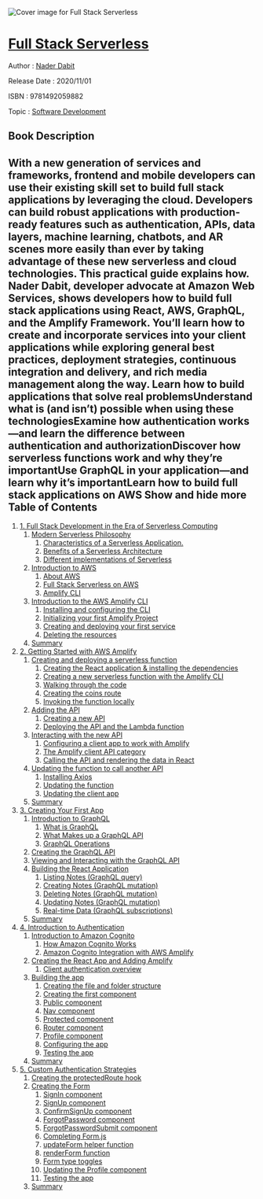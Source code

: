 ![Cover image for Full Stack Serverless](https://imgdetail.ebookreading.net/cover/cover/20200215/EB9781492059882.jpg)

[Full Stack Serverless](https://ebookreading.net/view/book/Full+Stack+Serverless-EB9781492059882_1.html "Full Stack Serverless")
====================================================================================================================

Author : [Nader Dabit](https://ebookreading.net/search/author/Nader+Dabit)

Release Date : 2020/11/01

ISBN : 9781492059882

Topic : [Software Development](https://ebookreading.net/search/category/software-development)

Book Description
-----------------

 With a new generation of services and frameworks, frontend and mobile developers can use their existing skill set to build full stack applications by leveraging the cloud. Developers can build robust applications with production-ready features such as authentication, APIs, data layers, machine learning, chatbots, and AR scenes more easily than ever by taking advantage of these new serverless and cloud technologies. This practical guide explains how.
Nader Dabit, developer advocate at Amazon Web Services, shows developers how to build full stack applications using React, AWS, GraphQL, and the Amplify Framework. You’ll learn how to create and incorporate services into your client applications while exploring general best practices, deployment strategies, continuous integration and delivery, and rich media management along the way.
Learn how to build applications that solve real problemsUnderstand what is (and isn’t) possible when using these technologiesExamine how authentication works—and learn the difference between authentication and authorizationDiscover how serverless functions work and why they’re importantUse GraphQL in your application—and learn why it’s importantLearn how to build full stack applications on AWS        Show and hide more                
Table of Contents
-----------------

1. [1. Full Stack Development in the Era of Serverless Computing](https://ebookreading.net/view/book/Full+Stack+Serverless-EB9781492059882_4.html#one)
    1. [Modern Serverless Philosophy](https://ebookreading.net/view/book/Full+Stack+Serverless-EB9781492059882_4.html#idm45934718519992)
        1. [Characteristics of a Serverless Application.](https://ebookreading.net/view/book/Full+Stack+Serverless-EB9781492059882_4.html#idm45934718528392)
        1. [Benefits of a Serverless Architecture](https://ebookreading.net/view/book/Full+Stack+Serverless-EB9781492059882_4.html#idm45934718534168)
        1. [Different implementations of Serverless](https://ebookreading.net/view/book/Full+Stack+Serverless-EB9781492059882_4.html#idm45934718308856)
    1. [Introduction to AWS](https://ebookreading.net/view/book/Full+Stack+Serverless-EB9781492059882_4.html#idm45934718519256)
        1. [About AWS](https://ebookreading.net/view/book/Full+Stack+Serverless-EB9781492059882_4.html#idm45934718326152)
        1. [Full Stack Serverless on AWS](https://ebookreading.net/view/book/Full+Stack+Serverless-EB9781492059882_4.html#idm45934718321768)
        1. [Amplify CLI](https://ebookreading.net/view/book/Full+Stack+Serverless-EB9781492059882_4.html#idm45934718320008)
    1. [Introduction to the AWS Amplify CLI](https://ebookreading.net/view/book/Full+Stack+Serverless-EB9781492059882_4.html#idm45934718406696)
        1. [Installing and configuring the CLI](https://ebookreading.net/view/book/Full+Stack+Serverless-EB9781492059882_4.html#idm45934718397816)
        1. [Initializing your first Amplify Project](https://ebookreading.net/view/book/Full+Stack+Serverless-EB9781492059882_4.html#idm45934718176664)
        1. [Creating and deploying your first service](https://ebookreading.net/view/book/Full+Stack+Serverless-EB9781492059882_4.html#idm45934714741592)
        1. [Deleting the resources](https://ebookreading.net/view/book/Full+Stack+Serverless-EB9781492059882_4.html#idm45934713635944)
    1. [Summary](https://ebookreading.net/view/book/Full+Stack+Serverless-EB9781492059882_4.html#idm45934712273384)
1. [2. Getting Started with AWS Amplify](https://ebookreading.net/view/book/Full+Stack+Serverless-EB9781492059882_5.html#two)
    1. [Creating and deploying a serverless function](https://ebookreading.net/view/book/Full+Stack+Serverless-EB9781492059882_5.html#idm45934712261432)
        1. [Creating the React application &amp; installing the dependencies](https://ebookreading.net/view/book/Full+Stack+Serverless-EB9781492059882_5.html#idm45934712256072)
        1. [Creating a new serverless function with the Amplify CLI](https://ebookreading.net/view/book/Full+Stack+Serverless-EB9781492059882_5.html#idm45934712255192)
        1. [Walking through the code](https://ebookreading.net/view/book/Full+Stack+Serverless-EB9781492059882_5.html#idm45934712228600)
        1. [Creating the coins route](https://ebookreading.net/view/book/Full+Stack+Serverless-EB9781492059882_5.html#idm45934712213400)
        1. [Invoking the function locally](https://ebookreading.net/view/book/Full+Stack+Serverless-EB9781492059882_5.html#idm45934712192504)
    1. [Adding the API](https://ebookreading.net/view/book/Full+Stack+Serverless-EB9781492059882_5.html#idm45934712260936)
        1. [Creating a new API](https://ebookreading.net/view/book/Full+Stack+Serverless-EB9781492059882_5.html#idm45934712177928)
        1. [Deploying the API and the Lambda function](https://ebookreading.net/view/book/Full+Stack+Serverless-EB9781492059882_5.html#idm45934712177304)
    1. [Interacting with the new API](https://ebookreading.net/view/book/Full+Stack+Serverless-EB9781492059882_5.html#idm45934712151592)
        1. [Configuring a client app to work with Amplify](https://ebookreading.net/view/book/Full+Stack+Serverless-EB9781492059882_5.html#idm45934712149768)
        1. [The Amplify client API category](https://ebookreading.net/view/book/Full+Stack+Serverless-EB9781492059882_5.html#idm45934712145752)
        1. [Calling the API and rendering the data in React](https://ebookreading.net/view/book/Full+Stack+Serverless-EB9781492059882_5.html#idm45934712145128)
    1. [Updating the function to call another API](https://ebookreading.net/view/book/Full+Stack+Serverless-EB9781492059882_5.html#idm45934712122280)
        1. [Installing Axios](https://ebookreading.net/view/book/Full+Stack+Serverless-EB9781492059882_5.html#idm45934712118728)
        1. [Updating the function](https://ebookreading.net/view/book/Full+Stack+Serverless-EB9781492059882_5.html#idm45934712115656)
        1. [Updating the client app](https://ebookreading.net/view/book/Full+Stack+Serverless-EB9781492059882_5.html#idm45934712101720)
    1. [Summary](https://ebookreading.net/view/book/Full+Stack+Serverless-EB9781492059882_5.html#idm45934712094888)
1. [3. Creating Your First App](https://ebookreading.net/view/book/Full+Stack+Serverless-EB9781492059882_6.html#three)
    1. [Introduction to GraphQL](https://ebookreading.net/view/book/Full+Stack+Serverless-EB9781492059882_6.html#idm45934712080808)
        1. [What is GraphQL](https://ebookreading.net/view/book/Full+Stack+Serverless-EB9781492059882_6.html#idm45934712078904)
        1. [What Makes up a GraphQL API](https://ebookreading.net/view/book/Full+Stack+Serverless-EB9781492059882_6.html#idm45934712076232)
        1. [GraphQL Operations](https://ebookreading.net/view/book/Full+Stack+Serverless-EB9781492059882_6.html#idm45934712067640)
    1. [Creating the GraphQL API](https://ebookreading.net/view/book/Full+Stack+Serverless-EB9781492059882_6.html#idm45934712067032)
    1. [Viewing and Interacting with the GraphQL API](https://ebookreading.net/view/book/Full+Stack+Serverless-EB9781492059882_6.html#idm45934712058552)
    1. [Building the React Application](https://ebookreading.net/view/book/Full+Stack+Serverless-EB9781492059882_6.html#idm45934712037752)
        1. [Listing Notes (GraphQL query)](https://ebookreading.net/view/book/Full+Stack+Serverless-EB9781492059882_6.html#idm45934712024920)
        1. [Creating Notes (GraphQL mutation)](https://ebookreading.net/view/book/Full+Stack+Serverless-EB9781492059882_6.html#idm45934712023976)
        1. [Deleting Notes (GraphQL mutation)](https://ebookreading.net/view/book/Full+Stack+Serverless-EB9781492059882_6.html#idm45934711976984)
        1. [Updating Notes (GraphQL mutation)](https://ebookreading.net/view/book/Full+Stack+Serverless-EB9781492059882_6.html#idm45934711951608)
        1. [Real-time Data (GraphQL subscriptions)](https://ebookreading.net/view/book/Full+Stack+Serverless-EB9781492059882_6.html#idm45934711646104)
    1. [Summary](https://ebookreading.net/view/book/Full+Stack+Serverless-EB9781492059882_6.html#idm45934711621272)
1. [4. Introduction to Authentication](https://ebookreading.net/view/book/Full+Stack+Serverless-EB9781492059882_7.html#four)
    1. [Introduction to Amazon Cognito](https://ebookreading.net/view/book/Full+Stack+Serverless-EB9781492059882_7.html#idm45934711600344)
        1. [How Amazon Cognito Works](https://ebookreading.net/view/book/Full+Stack+Serverless-EB9781492059882_7.html#idm45934711598600)
        1. [Amazon Cognito Integration with AWS Amplify](https://ebookreading.net/view/book/Full+Stack+Serverless-EB9781492059882_7.html#idm45934711590824)
    1. [Creating the React App and Adding Amplify](https://ebookreading.net/view/book/Full+Stack+Serverless-EB9781492059882_7.html#idm45934711584104)
        1. [Client authentication overview](https://ebookreading.net/view/book/Full+Stack+Serverless-EB9781492059882_7.html#idm45934711574632)
    1. [Building the app](https://ebookreading.net/view/book/Full+Stack+Serverless-EB9781492059882_7.html#idm45934711583480)
        1. [Creating the file and folder structure](https://ebookreading.net/view/book/Full+Stack+Serverless-EB9781492059882_7.html#idm45934711565224)
        1. [Creating the first component](https://ebookreading.net/view/book/Full+Stack+Serverless-EB9781492059882_7.html#idm45934711557672)
        1. [Public component](https://ebookreading.net/view/book/Full+Stack+Serverless-EB9781492059882_7.html#idm45934711551560)
        1. [Nav component](https://ebookreading.net/view/book/Full+Stack+Serverless-EB9781492059882_7.html#idm45934711548408)
        1. [Protected component](https://ebookreading.net/view/book/Full+Stack+Serverless-EB9781492059882_7.html#idm45934711540424)
        1. [Router component](https://ebookreading.net/view/book/Full+Stack+Serverless-EB9781492059882_7.html#idm45934711526440)
        1. [Profile component](https://ebookreading.net/view/book/Full+Stack+Serverless-EB9781492059882_7.html#idm45934711513640)
        1. [Configuring the app](https://ebookreading.net/view/book/Full+Stack+Serverless-EB9781492059882_7.html#idm45934711503528)
        1. [Testing the app](https://ebookreading.net/view/book/Full+Stack+Serverless-EB9781492059882_7.html#idm45934711499848)
    1. [Summary](https://ebookreading.net/view/book/Full+Stack+Serverless-EB9781492059882_7.html#idm45934711566424)
1. [5. Custom Authentication Strategies](https://ebookreading.net/view/book/Full+Stack+Serverless-EB9781492059882_8.html#ch5)
    1. [Creating the protectedRoute hook](https://ebookreading.net/view/book/Full+Stack+Serverless-EB9781492059882_8.html#idm45934711483336)
    1. [Creating the Form](https://ebookreading.net/view/book/Full+Stack+Serverless-EB9781492059882_8.html#idm45934711482712)
        1. [SignIn component](https://ebookreading.net/view/book/Full+Stack+Serverless-EB9781492059882_8.html#idm45934711442776)
        1. [SignUp component](https://ebookreading.net/view/book/Full+Stack+Serverless-EB9781492059882_8.html#idm45934711438248)
        1. [ConfirmSignUp component](https://ebookreading.net/view/book/Full+Stack+Serverless-EB9781492059882_8.html#idm45934711433688)
        1. [ForgotPassword component](https://ebookreading.net/view/book/Full+Stack+Serverless-EB9781492059882_8.html#idm45934711425432)
        1. [ForgotPasswordSubmit component](https://ebookreading.net/view/book/Full+Stack+Serverless-EB9781492059882_8.html#idm45934711423096)
        1. [Completing Form.js](https://ebookreading.net/view/book/Full+Stack+Serverless-EB9781492059882_8.html#idm45934711418680)
        1. [updateForm helper function](https://ebookreading.net/view/book/Full+Stack+Serverless-EB9781492059882_8.html#idm45934711402360)
        1. [renderForm function](https://ebookreading.net/view/book/Full+Stack+Serverless-EB9781492059882_8.html#idm45934711401768)
        1. [Form type toggles](https://ebookreading.net/view/book/Full+Stack+Serverless-EB9781492059882_8.html#idm45934711382696)
        1. [Updating the Profile component](https://ebookreading.net/view/book/Full+Stack+Serverless-EB9781492059882_8.html#idm45934711375896)
        1. [Testing the app](https://ebookreading.net/view/book/Full+Stack+Serverless-EB9781492059882_8.html#idm45934711364360)
    1. [Summary](https://ebookreading.net/view/book/Full+Stack+Serverless-EB9781492059882_8.html#idm45934711470040)
